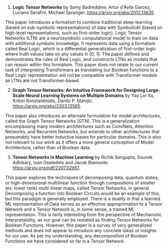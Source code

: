 1. **Logic Tensor Networks** by Samy Badreddine, Artur d'Avila Garcez, Luciano Serafini, Michael Spranger. https://arxiv.org/abs/2012.13635

This paper introduces a formalism to combine traditional deep-learning (based on sub-symbolic representations) of data with SymbolicAI (based on high-level representations, such as first-order logic). Logic Tensor Networks (LTN) are a neurosymbolic computational model to train on data with additional symbolic knowledge. It represents data using a formalism called Real Logic, which is a differential generalization of first-order logic where truth values take on any values in [0, 1]. The paper defines and demonstrates the rules of Real Logic, and constructs LTNs as models that can reason within this formalism. This paper does not relate to our current task of interpreting Transformers as translating our Boolean functions to a Real Logic representation will not be compatible with Transformer models as LTNs are not Transformer-based.

2. **Graph Tensor Networks: An Intuitive Framework for Designing Large-Scale Neural Learning Systems on Multiple Domains** by Yao Lei Xu, Kriton Konstantinidis, Danilo P. Mandic. https://arxiv.org/abs/2303.13565.

This paper also introduces an alternate formulation for model architectures, called the Graph Tensor Networks (GTN). This is a generalization encompassing many modern architectures such as ConvNets, Attention Networks, and Recurrent Networks, but extends to other architectures that presumably have better inductive biases for particular domains. This is also not relevant to our work as it offers a more general conception of Model Architecture, rather than of Boolean data. 

3. **Tensor Networks in Machine Learning** by Richik Sengupta, Soumik Adhikary, Ivan Oseledets and Jacob Biamonte. https://arxiv.org/pdf/2207.02851.

This paper explores the techniques of decomposing data, quantum states, or high-dimensional multilinear function through compositions of smaller (ex: lower rank) multi-linear maps, called Tensor Networks, in general. Decomposing a function into Boolean Circuits would be an example of this, but this paradigm is generally employed. There is a duality in that a learned ML representation of Data serves as an effective approprimation to a Tensor Network and a Tensor Network is, in some sense, a trained ML representation. This is fairly interesting from the perspective of Mechanistic Interpretability, as our goal can be restated as finding Tensor Networks for Boolean Functions. However, this paper is a survey of very generalized methods and does not appear to introduce any concrete ideas or insights for our use. As per my understanding, any decomposition of Boolean Functions we have considered so far is a Tensor Network.    
